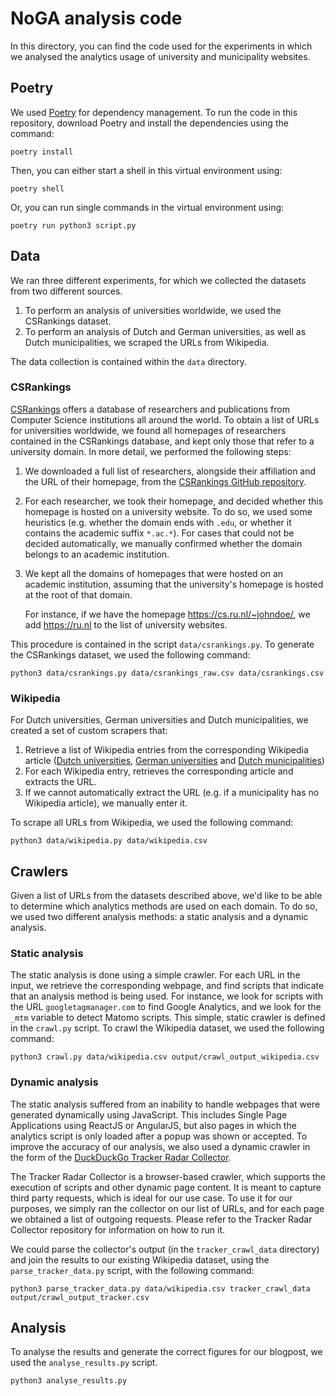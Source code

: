 # NoGA analysis code

In this directory, you can find the code used for the experiments in which we analysed the analytics usage of university and municipality websites.

## Poetry

We used [Poetry](https://python-poetry.org/) for dependency management. To run the code in this repository, download Poetry and install the dependencies using the command:

    poetry install

Then, you can either start a shell in this virtual environment using:

    poetry shell

Or, you can run single commands in the virtual environment using:

    poetry run python3 script.py

## Data

We ran three different experiments, for which we collected the datasets from two different sources.

1. To perform an analysis of universities worldwide, we used the CSRankings dataset.
2. To perform an analysis of Dutch and German universities, as well as Dutch municipalities, we scraped the URLs from Wikipedia.

The data collection is contained within the `data` directory.

### CSRankings

[CSRankings](https://csrankings.org) offers a database of researchers and publications from Computer Science institutions all around the world. To obtain a list of URLs for universities worldwide, we found all homepages of researchers contained in the CSRankings database, and kept only those that refer to a university domain. In more detail, we performed the following steps:

1. We downloaded a full list of researchers, alongside their affiliation and the URL of their homepage, from the [CSRankings GitHub repository](https://github.com/emeryberger/CSRankings).
2. For each researcher, we took their homepage, and decided whether this homepage is hosted on a university website. To do so, we used some heuristics (e.g. whether the domain ends with `.edu`, or whether it contains the academic suffix `*.ac.*`). For cases that could not be decided automatically, we manually confirmed whether the domain belongs to an academic institution.
3. We kept all the domains of homepages that were hosted on an academic institution, assuming that the university's homepage is hosted at the root of that domain.

   For instance, if we have the homepage https://cs.ru.nl/~johndoe/, we add https://ru.nl to the list of university websites.

This procedure is contained in the script `data/csrankings.py`. To generate the CSRankings dataset, we used the following command:

    python3 data/csrankings.py data/csrankings_raw.csv data/csrankings.csv

### Wikipedia

For Dutch universities, German universities and Dutch municipalities, we created a set of custom scrapers that:

1. Retrieve a list of Wikipedia entries from the corresponding Wikipedia article ([Dutch universities](https://nl.wikipedia.org/wiki/Lijst_van_hogeronderwijsinstellingen_in_Nederland), [German universities](https://de.wikipedia.org/wiki/Liste_der_Hochschulen_in_Deutschland) and [Dutch municipalities](https://nl.wikipedia.org/wiki/Lijst_van_Nederlandse_gemeenten))
2. For each Wikipedia entry, retrieves the corresponding article and extracts the URL.
3. If we cannot automatically extract the URL (e.g. if a municipality has no Wikipedia article), we manually enter it.

To scrape all URLs from Wikipedia, we used the following command:

    python3 data/wikipedia.py data/wikipedia.csv

## Crawlers

Given a list of URLs from the datasets described above, we'd like to be able to determine which analytics methods are used on each domain. To do so, we used two different analysis methods: a static analysis and a dynamic analysis.

### Static analysis

The static analysis is done using a simple crawler. For each URL in the input, we retrieve the corresponding webpage, and find scripts that indicate that an analysis method is being used. For instance, we look for scripts with the URL `googletagmanager.com` to find Google Analytics, and we look for the `_mtm` variable to detect Matomo scripts. This simple, static crawler is defined in the `crawl.py` script. To crawl the Wikipedia dataset, we used the following command:

    python3 crawl.py data/wikipedia.csv output/crawl_output_wikipedia.csv

### Dynamic analysis

The static analysis suffered from an inability to handle webpages that were generated dynamically using JavaScript. This includes Single Page Applications using ReactJS or AngularJS, but also pages in which the analytics script is only loaded after a popup was shown or accepted. To improve the accuracy of our analysis, we also used a dynamic crawler in the form of the [DuckDuckGo Tracker Radar Collector](https://github.com/duckduckgo/tracker-radar-collector).

The Tracker Radar Collector is a browser-based crawler, which supports the execution of scripts and other dynamic page content. It is meant to capture third party requests, which is ideal for our use case. To use it for our purposes, we simply ran the collector on our list of URLs, and for each page we obtained a list of outgoing requests. Please refer to the Tracker Radar Collector repository for information on how to run it.

We could parse the collector's output (in the `tracker_crawl_data` directory) and join the results to our existing Wikipedia dataset, using the `parse_tracker_data.py` script, with the following command:

    python3 parse_tracker_data.py data/wikipedia.csv tracker_crawl_data output/crawl_output_tracker.csv

## Analysis

To analyse the results and generate the correct figures for our blogpost, we used the `analyse_results.py` script.

    python3 analyse_results.py
